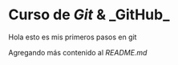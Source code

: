 # Curso de _Git_ & \_GitHub\_

Hola esto es mis primeros pasos en git

Agregando más contenido al _README.md_
